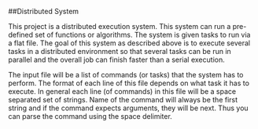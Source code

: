 ##Distributed System

This project is a distributed execution system. This system can run a pre-defined set of functions or algorithms. The system is given tasks to run via a flat file.
The goal of this system as described above is to execute several tasks in a distributed environment so that several tasks can be run in parallel and the overall job can finish faster than a serial execution.


The input file will be a list of commands (or tasks) that the system has to perform.
The format of each line of this file depends on what task it has to execute. In general each line (of commands) in this file will be a space separated set of strings. Name of the command will always be the first string and if the command expects arguments, they will be next. Thus you can parse the command using the space delimiter.
